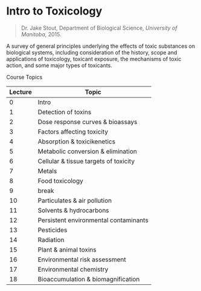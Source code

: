 
# Intro to Toxicology

> Dr. Jake Stout, Department of Biological Science, _University of Manitoba_, 2015.

A survey of general principles underlying the effects of toxic substances on biological systems, including consideration of the history, scope and applications of toxicology, toxicant exposure, the mechanisms of toxic action, and some major types of toxicants.


Course Topics

| Lecture | Topic                                     |
|---------|-------------------------------------------|
| 0       | Intro                                     |
| 1       | Detection of toxins                       |
| 2       | Dose response curves & bioassays          |
| 3       | Factors affecting toxicity                |
| 4       | Absorption & toxicikenetics               |
| 5       | Metabolic conversion & elimination        |
| 6       | Cellular & tissue targets of toxicity     |
| 7       | Metals                                    |
| 8       | Food toxicology                           |
| 9       | break                                     |
| 10      | Particulates & air pollution              |
| 11      | Solvents & hydrocarbons                   |
| 12      | Persistent environmental contaminants     |
| 13      | Pesticides                                |
| 14      | Radiation                                 |
| 15      | Plant & animal toxins                     |
| 16      | Environmental risk assessment             |
| 17      | Environmental chemistry                   |
| 18      | Bioaccumulation & biomagnification        |









